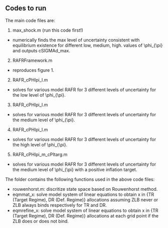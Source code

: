 ## Codes to run
The main code files are:
1. max_shock.m (run this code first!)
  - numerically finds the max level of uncertainty consistent with equilibrium existence for different low, medium, high. values of \phi_{\pi} and outputs cSIGMAd_max.
2. RAFRFramework.m
  - reproduces figure 1.
2. RAFR_cPHIpi_l.m
  - solves for various model RAFR for 3 different levels of uncertainty for the low level of \phi_{\pi}.
3. RAFR_cPHIpi_l.m
  - solves for various model RAFR for 3 different levels of uncertainty for the medium level of \phi_{\pi}.
4. RAFR_cPHIpi_l.m
  - solves for various model RAFR for 3 different levels of uncertainty for the high level of \phi_{\pi}.
5. RAFR_cPHIpi_m_cPItarg.m
  - solves for various model RAFR for 3 different levels of uncertainty for the medium level of \phi_{\pi} with a positive inflation target. 

The folder contains the following functions used in the above code files:
  - rouwenhorst.m: discritize state space based on Rouwenhorst method.
  - eqmmat_x: solve model system of linear equations to obtain x in {TR (Target Regime), DR (Def. Regime)} allocations assuming ZLB never or ZLB always binds respectively for TR and DR.
  - eqmrefine_x: solve model system of linear equations to obtain x in {TR (Target Regime), DR (Def. Regime)} allocations at each grid point if the ZLB does or does not bind.  
